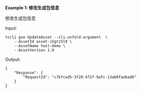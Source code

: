 **Example 1: 修改生成包信息**

修改生成包信息

Input: 

```
tccli gse UpdateAsset --cli-unfold-argument  \
    --AssetId asset-i5gtz5l9 \
    --AssetName test-demo \
    --AssetVersion 1.0
```

Output: 
```
{
    "Response": {
        "RequestId": "c7bfcad5-3f20-472f-9afc-13a66faebad8"
    }
}
```

